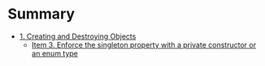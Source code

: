 # Summary

* [1. Creating and Destroying Objects](Items/)
    * [Item 3. Enforce the singleton property with a private constructor or an enum type](Items/item3.md)
